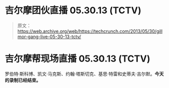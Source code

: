 # 吉尔摩团伙直播 05.30.13 (TCTV)

> 原文：<https://web.archive.org/web/https://techcrunch.com/2013/05/30/gillmor-gang-live-05-30-13-tctv/>

# 吉尔摩帮现场直播 05.30.13 (TCTV)

罗伯特·斯科博、凯文·马克斯、约翰·塔斯切克、基思·特雷和史蒂夫·吉尔默。**今天的录制已经结束。**